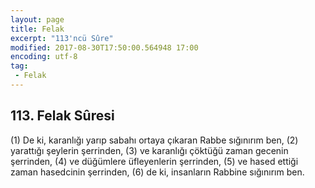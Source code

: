 ```yaml
---
layout: page
title: Felak
excerpt: "113'ncü Sûre"
modified: 2017-08-30T17:50:00.564948 17:00
encoding: utf-8
tag: 
 - Felak
---
```


## 113. Felak Sûresi

(1) De ki, karanlığı yarıp sabahı ortaya çıkaran Rabbe sığınırım ben,
(2) yarattığı şeylerin şerrinden,
(3) ve karanlığı çöktüğü zaman gecenin şerrinden,
(4) ve düğümlere üfleyenlerin şerrinden,
(5) ve hased ettiği zaman hasedcinin şerrinden,
(6) de ki, insanların Rabbine sığınırım ben.
